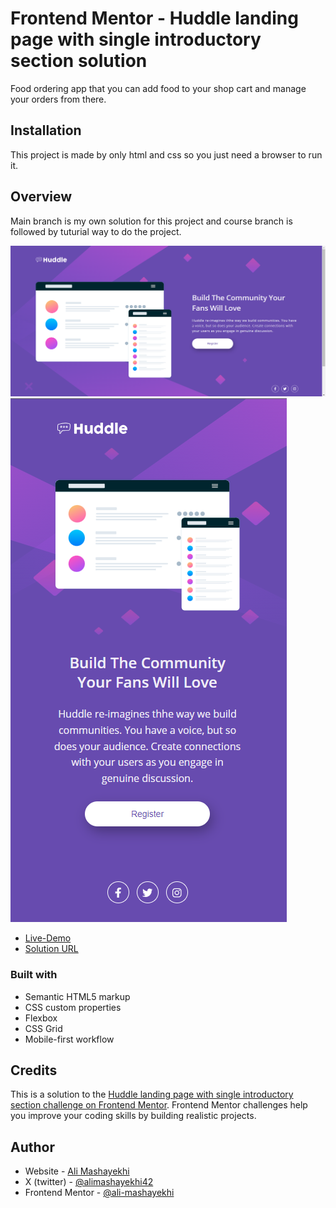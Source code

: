 # Frontend Mentor - Huddle landing page with single introductory section solution

Food ordering app that you can add food to your shop cart and manage your orders from there.

## Installation

This project is made by only html and css so you just need a browser to run it.

## Overview

Main branch is my own solution for this project and course branch is followed by tuturial way to do the project.

![](design/screenshot1.png)
![](design/screenshot2.png)

- [Live-Demo](https://ali-landing-pages.netlify.app/huddle-landing-page-with-single-introductory-section-master/)
- [Solution URL](https://www.frontendmentor.io/solutions/huddlelandingpagewithsingleintroductorysectionmaster-B0ea1Ryr57)

### Built with

- Semantic HTML5 markup
- CSS custom properties
- Flexbox
- CSS Grid
- Mobile-first workflow

## Credits

This is a solution to the [Huddle landing page with single introductory section challenge on Frontend Mentor](https://www.frontendmentor.io/challenges/huddle-landing-page-with-a-single-introductory-section-B_2Wvxgi0). Frontend Mentor challenges help you improve your coding skills by building realistic projects.

## Author

- Website - [Ali Mashayekhi]()
- X (twitter) - [@alimashayekhi42](https://www.twitter.com/alimashayekhi42)
- Frontend Mentor - [@ali-mashayekhi](https://www.frontendmentor.io/profile/ali-mashayekhi)
